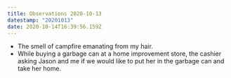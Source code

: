 ```yaml
---
title: Observations 2020-10-13
datestamp: "20201013"
date: 2020-10-14T16:39:56.159Z
---
```

- The smell of campfire emanating from my hair.
- While buying a garbage can at a home improvement store, the cashier asking Jason and me if we would like to put her in the garbage can and take her home.